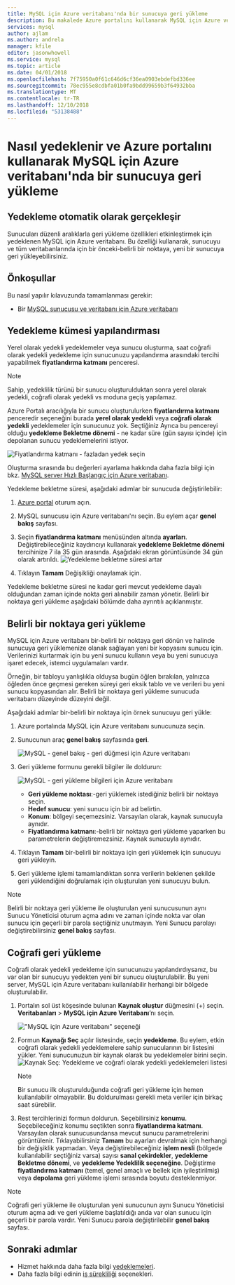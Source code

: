 ```yaml
---
title: MySQL için Azure veritabanı'nda bir sunucuya geri yükleme
description: Bu makalede Azure portalını kullanarak MySQL için Azure veritabanı'nda bir sunucuya geri yükleme.
services: mysql
author: ajlam
ms.author: andrela
manager: kfile
editor: jasonwhowell
ms.service: mysql
ms.topic: article
ms.date: 04/01/2018
ms.openlocfilehash: 7f75950a0f61c646d6cf36ea0903ebdefbd336ee
ms.sourcegitcommit: 78ec955e8cdbfa01b0fa9bdd99659b3f64932bba
ms.translationtype: MT
ms.contentlocale: tr-TR
ms.lasthandoff: 12/10/2018
ms.locfileid: "53138488"
---
```

# <a name="how-to-backup-and-restore-a-server-in-azure-database-for-mysql-using-the-azure-portal"></a>Nasıl yedeklenir ve Azure portalını kullanarak MySQL için Azure veritabanı'nda bir sunucuya geri yükleme

## <a name="backup-happens-automatically"></a>Yedekleme otomatik olarak gerçekleşir
Sunucuları düzenli aralıklarla geri yükleme özellikleri etkinleştirmek için yedeklenen MySQL için Azure veritabanı. Bu özelliği kullanarak, sunucuyu ve tüm veritabanlarında için bir önceki-belirli bir noktaya, yeni bir sunucuya geri yükleyebilirsiniz.

## <a name="prerequisites"></a>Önkoşullar
Bu nasıl yapılır kılavuzunda tamamlanması gerekir:
- Bir [MySQL sunucusu ve veritabanı için Azure veritabanı](quickstart-create-mysql-server-database-using-azure-portal.md)

## <a name="set-backup-configuration"></a>Yedekleme kümesi yapılandırması

Yerel olarak yedekli yedeklemeler veya sunucu oluşturma, saat coğrafi olarak yedekli yedekleme için sunucunuzu yapılandırma arasındaki tercihi yapabilmek **fiyatlandırma katmanı** penceresi.

> [!NOTE]
> Sahip, yedeklilik türünü bir sunucu oluşturulduktan sonra yerel olarak yedekli, coğrafi olarak yedekli vs moduna geçiş yapılamaz.
>

Azure Portalı aracılığıyla bir sunucu oluşturulurken **fiyatlandırma katmanı** penceredir seçeneğini burada **yerel olarak yedekli** veya **coğrafi olarak yedekli** yedeklemeler için sunucunuz yok. Seçtiğiniz Ayrıca bu pencereyi olduğu **yedekleme Bekletme dönemi** - ne kadar süre (gün sayısı içinde) için depolanan sunucu yedeklemelerini istiyor.

   ![Fiyatlandırma katmanı - fazladan yedek seçin](./media/howto-restore-server-portal/pricing-tier.png)

Oluşturma sırasında bu değerleri ayarlama hakkında daha fazla bilgi için bkz. [MySQL server Hızlı Başlangıç için Azure veritabanı](quickstart-create-mysql-server-database-using-azure-portal.md).

Yedekleme bekletme süresi, aşağıdaki adımlar bir sunucuda değiştirilebilir:
1. [Azure portal](https://portal.azure.com/) oturum açın.
2. MySQL sunucusu için Azure veritabanı'nı seçin. Bu eylem açar **genel bakış** sayfası.
3. Seçin **fiyatlandırma katmanı** menüsünden altında **ayarları**. Değiştirebileceğiniz kaydırıcıyı kullanarak **yedekleme Bekletme dönemi** tercihinize 7 ila 35 gün arasında.
Aşağıdaki ekran görüntüsünde 34 gün olarak artırıldı.
![Yedekleme bekletme süresi artar](./media/howto-restore-server-portal/3-increase-backup-days.png)

4. Tıklayın **Tamam** Değişikliği onaylamak için.

Yedekleme bekletme süresi ne kadar geri mevcut yedekleme dayalı olduğundan zaman içinde nokta geri alınabilir zaman yönetir. Belirli bir noktaya geri yükleme aşağıdaki bölümde daha ayrıntılı açıklanmıştır. 

## <a name="point-in-time-restore"></a>Belirli bir noktaya geri yükleme
MySQL için Azure veritabanı bir-belirli bir noktaya geri dönün ve halinde sunucuya geri yüklemenize olanak sağlayan yeni bir kopyasını sunucu için. Verilerinizi kurtarmak için bu yeni sunucu kullanın veya bu yeni sunucuya işaret edecek, istemci uygulamaları vardır.

Örneğin, bir tabloyu yanlışlıkla olduysa bugün öğlen bırakılan, yalnızca öğleden önce geçmesi gereken süreyi geri eksik tablo ve ve verileri bu yeni sunucu kopyasından alır. Belirli bir noktaya geri yükleme sunucuda veritabanı düzeyinde düzeyini değil.

Aşağıdaki adımlar bir-belirli bir noktaya için örnek sunucuyu geri yükle:
1. Azure portalında MySQL için Azure veritabanı sunucunuza seçin. 

2. Sunucunun araç **genel bakış** sayfasında **geri**.

   ![MySQL - genel bakış - geri düğmesi için Azure veritabanı](./media/howto-restore-server-portal/2-server.png)

3. Geri yükleme formunu gerekli bilgiler ile doldurun:

   ![MySQL - geri yükleme bilgileri için Azure veritabanı ](./media/howto-restore-server-portal/3-restore.png)
   - **Geri yükleme noktası**:-geri yüklemek istediğiniz belirli bir noktaya seçin.
   - **Hedef sunucu**: yeni sunucu için bir ad belirtin.
   - **Konum**: bölgeyi seçemezsiniz. Varsayılan olarak, kaynak sunucuyla aynıdır.
   - **Fiyatlandırma katmanı**:-belirli bir noktaya geri yükleme yaparken bu parametrelerin değiştiremezsiniz. Kaynak sunucuyla aynıdır. 

4. Tıklayın **Tamam** bir-belirli bir noktaya için geri yüklemek için sunucuyu geri yükleyin. 

5. Geri yükleme işlemi tamamlandıktan sonra verilerin beklenen şekilde geri yüklendiğini doğrulamak için oluşturulan yeni sunucuyu bulun.

>[!Note]
>Belirli bir noktaya geri yükleme ile oluşturulan yeni sunucusunun aynı Sunucu Yöneticisi oturum açma adını ve zaman içinde nokta var olan sunucu için geçerli bir parola seçtiğiniz unutmayın. Yeni Sunucu parolayı değiştirebilirsiniz **genel bakış** sayfası.

## <a name="geo-restore"></a>Coğrafi geri yükleme
Coğrafi olarak yedekli yedekleme için sunucunuzu yapılandırdıysanız, bu var olan bir sunucuyu yedekten yeni bir sunucu oluşturulabilir. Bu yeni server, MySQL için Azure veritabanı kullanılabilir herhangi bir bölgede oluşturulabilir.  

1. Portalın sol üst köşesinde bulunan **Kaynak oluştur** düğmesini (+) seçin. **Veritabanları** > **MySQL için Azure Veritabanı**’nı seçin.

   !["MySQL için Azure veritabanı" seçeneği](./media/howto-restore-server-portal/2_navigate-to-mysql.png)

2. Formun **Kaynağı Seç** açılır listesinde, seçin **yedekleme**. Bu eylem, etkin coğrafi olarak yedekli yedeklemelere sahip sunucularının bir listesini yükler. Yeni sunucunuzun bir kaynak olarak bu yedeklemeler birini seçin.
   ![Kaynak Seç: Yedekleme ve coğrafi olarak yedekli yedeklemeleri listesi](./media/howto-restore-server-portal/2-georestore.png)

   > [!NOTE]
   > Bir sunucu ilk oluşturulduğunda coğrafi geri yükleme için hemen kullanılabilir olmayabilir. Bu doldurulması gerekli meta veriler için birkaç saat sürebilir.
   >

3. Rest tercihlerinizi formun doldurun. Seçebilirsiniz **konumu**. Seçebileceğiniz konumu seçtikten sonra **fiyatlandırma katmanı**. Varsayılan olarak sunucusundansa mevcut sunucu parametrelerini görüntülenir. Tıklayabilirsiniz **Tamam** bu ayarları devralmak için herhangi bir değişiklik yapmadan. Veya değiştirebileceğiniz **işlem nesli** (bölgede kullanılabilir seçtiğiniz varsa) sayısı **sanal çekirdekler**, **yedekleme Bekletme dönemi**, ve **yedekleme Yedeklilik seçeneğine**. Değiştirme **fiyatlandırma katmanı** (temel, genel amaçlı ve bellek için iyileştirilmiş) veya **depolama** geri yükleme işlemi sırasında boyutu desteklenmiyor.

>[!Note]
>Coğrafi geri yükleme ile oluşturulan yeni sunucunun aynı Sunucu Yöneticisi oturum açma adı ve geri yükleme başlatıldığı anda var olan sunucu için geçerli bir parola vardır. Yeni Sunucu parola değiştirilebilir **genel bakış** sayfası.


## <a name="next-steps"></a>Sonraki adımlar
- Hizmet hakkında daha fazla bilgi [yedeklemeleri](concepts-backup.md).
- Daha fazla bilgi edinin [iş sürekliliği](concepts-business-continuity.md) seçenekleri.
